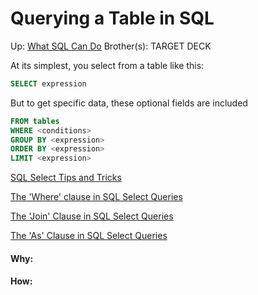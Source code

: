 # Querying a Table in SQL

Up: [What SQL Can Do](what_sql_can_do)
Brother(s):
TARGET DECK

At its simplest, you select from a table like this:

```SQL
SELECT expression
```

But to get specific data, these optional fields are included

```SQL
FROM tables
WHERE <conditions>
GROUP BY <expression>
ORDER BY <expression>
LIMIT <expression>
```

[SQL Select Tips and Tricks](sql_select_tips_and_tricks)

[The 'Where' clause in SQL Select Queries](the_'where'_clause_in_sql_select_queries)

[The 'Join' Clause in SQL Select Queries](the_'join'_clause_in_sql_select_queries)

[The 'As' Clause in SQL Select Queries](the_'as'_clause_in_sql_select_queries)

























#### Why:
#### How:









